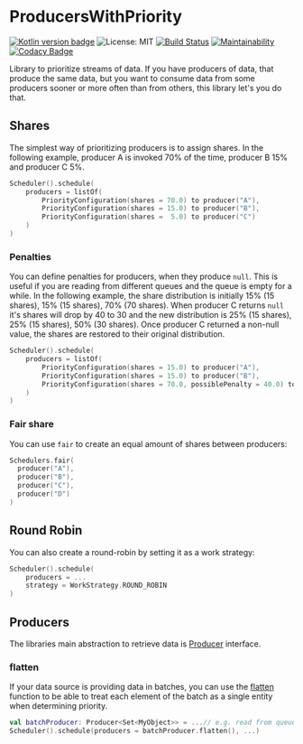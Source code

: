 # ProducersWithPriority
[![Kotlin version badge](https://img.shields.io/badge/kotlin-1.5-blue.svg)](https://kotlinlang.org/docs/whatsnew15.html) 
![License: MIT](https://img.shields.io/badge/License-MIT-blue.svg)
[![Build Status](https://api.travis-ci.com/plastic-karma/ProducersWithPriority.svg?branch=mainline)](https://travis-ci.com/github/plastic-karma/ProducersWithPriority)
[![Maintainability](https://codeclimate.com/github/plastic-karma/ProducersWithPriority/badges/gpa.svg
)](https://codeclimate.com/github/plastic-karma/ProducersWithPriority/maintainability)
[![Codacy Badge](https://api.codacy.com/project/badge/Grade/542dbabd278e4f0d822908c18b2ebb4a)](https://app.codacy.com/gh/plastic-karma/ProducersWithPriority?utm_source=github.com&utm_medium=referral&utm_content=plastic-karma/ProducersWithPriority&utm_campaign=Badge_Grade)


Library to prioritize streams of data. If you have producers of data, that produce the same data, but you want to consume data from some producers sooner or more often than from others, this library let's you do that.

## Shares
The simplest way of prioritizing producers is to assign shares. In the following example, producer A is invoked 70% of the time, producer B 15% and producer C 5%.
```kotlin
Scheduler().schedule(
    producers = listOf(
        PriorityConfiguration(shares = 70.0) to producer("A"),
        PriorityConfiguration(shares = 15.0) to producer("B"),
        PriorityConfiguration(shares =  5.0) to producer("C")
    )
)
```

### Penalties
You can define penalties for producers, when they produce `null`. This is useful if you are reading from different queues and the queue is empty for a while. In the following example, the share distribution is initially 15% (15 shares), 15% (15 shares), 70% (70 shares). When producer C returns `null` it's shares will drop by 40 to 30 and the new distribution is 25% (15 shares), 25% (15 shares), 50% (30 shares). Once producer C returned a non-null value, the shares are restored to their original distribution.

```kotlin
Scheduler().schedule(
    producers = listOf(
        PriorityConfiguration(shares = 15.0) to producer("A"),
        PriorityConfiguration(shares = 15.0) to producer("B"),
        PriorityConfiguration(shares = 70.0, possiblePenalty = 40.0) to producer("C"),
    )
)
```

### Fair share
You can use `fair` to create an equal amount of shares between producers:
```kotlin
Schedulers.fair(
  producer("A"),
  producer("B"),
  producer("C"),
  producer("D")
)
```

## Round Robin
You can also create a round-robin by setting it as a work strategy:
```kotlin
Scheduler().schedule(
    producers = ...
    strategy = WorkStrategy.ROUND_ROBIN
)
```

## Producers
 The libraries main abstraction to retrieve data is [Producer](https://github.com/plastic-karma/ProducersWithPriority/blob/mainline/src/commonMain/kotlin/com/plastickarma/producerswithpriority/Producer.kt) interface.

### flatten
If your data source is providing data in batches, you can use the [flatten](https://github.com/plastic-karma/ProducersWithPriority/blob/mainline/src/commonMain/kotlin/com/plastickarma/producerswithpriority/ProducerExtensions.kt#L12) function to be able to treat each element of the batch as a single entity when determining priority.

```kotlin
val batchProducer: Producer<Set<MyObject>> = ...// e.g. read from queue
Scheduler().schedule(producers = batchProducer.flatten(), ...)
```





